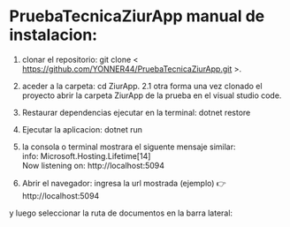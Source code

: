 # PruebaTecnicaZiurApp manual de instalacion:

1. clonar el repositorio:
git clone < https://github.com/YONNER44/PruebaTecnicaZiurApp.git >.

2. aceder a la carpeta:  cd ZiurApp. 
2.1 otra forma una vez clonado el proyecto abrir la carpeta ZiurApp de la prueba en el visual studio code. 

3. Restaurar dependencias ejecutar en la terminal: dotnet restore

4. Ejecutar la aplicacion: dotnet run

5. la consola o terminal mostrara el siguente mensaje similar:  
info: Microsoft.Hosting.Lifetime[14]     
Now listening on: http://localhost:5094

6. Abrir el navegador: ingresa la url mostrada (ejemplo)
👉 http://localhost:5094

y luego seleccionar la ruta de documentos en la barra lateral:
      
